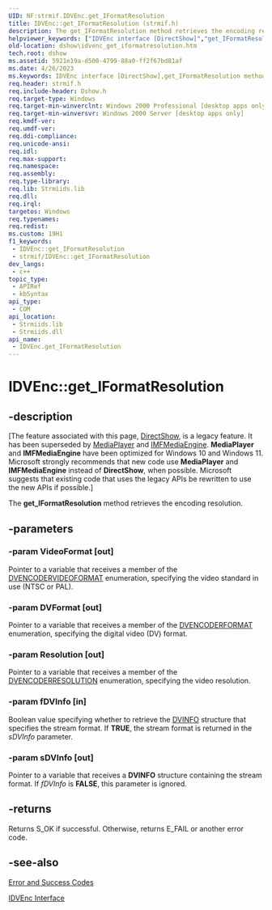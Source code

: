 ```yaml
---
UID: NF:strmif.IDVEnc.get_IFormatResolution
title: IDVEnc::get_IFormatResolution (strmif.h)
description: The get_IFormatResolution method retrieves the encoding resolution.
helpviewer_keywords: ["IDVEnc interface [DirectShow]","get_IFormatResolution method","IDVEnc.get_IFormatResolution","IDVEnc::get_IFormatResolution","IDVEncget_IFormatResolution","dshow.idvenc_get_iformatresolution","get_IFormatResolution","get_IFormatResolution method [DirectShow]","get_IFormatResolution method [DirectShow]","IDVEnc interface","strmif/IDVEnc::get_IFormatResolution"]
old-location: dshow\idvenc_get_iformatresolution.htm
tech.root: dshow
ms.assetid: 5921e19a-d500-4799-88a0-ff2f67bd81af
ms.date: 4/26/2023
ms.keywords: IDVEnc interface [DirectShow],get_IFormatResolution method, IDVEnc.get_IFormatResolution, IDVEnc::get_IFormatResolution, IDVEncget_IFormatResolution, dshow.idvenc_get_iformatresolution, get_IFormatResolution, get_IFormatResolution method [DirectShow], get_IFormatResolution method [DirectShow],IDVEnc interface, strmif/IDVEnc::get_IFormatResolution
req.header: strmif.h
req.include-header: Dshow.h
req.target-type: Windows
req.target-min-winverclnt: Windows 2000 Professional [desktop apps only]
req.target-min-winversvr: Windows 2000 Server [desktop apps only]
req.kmdf-ver: 
req.umdf-ver: 
req.ddi-compliance: 
req.unicode-ansi: 
req.idl: 
req.max-support: 
req.namespace: 
req.assembly: 
req.type-library: 
req.lib: Strmiids.lib
req.dll: 
req.irql: 
targetos: Windows
req.typenames: 
req.redist: 
ms.custom: 19H1
f1_keywords:
 - IDVEnc::get_IFormatResolution
 - strmif/IDVEnc::get_IFormatResolution
dev_langs:
 - c++
topic_type:
 - APIRef
 - kbSyntax
api_type:
 - COM
api_location:
 - Strmiids.lib
 - Strmiids.dll
api_name:
 - IDVEnc.get_IFormatResolution
---
```


# IDVEnc::get_IFormatResolution


## -description

\[The feature associated with this page, [DirectShow](/windows/win32/directshow/directshow), is a legacy feature. It has been superseded by [MediaPlayer](/uwp/api/Windows.Media.Playback.MediaPlayer) and [IMFMediaEngine](/windows/win32/api/mfmediaengine/nn-mfmediaengine-imfmediaengine). **MediaPlayer** and **IMFMediaEngine** have been optimized for Windows 10 and Windows 11. Microsoft strongly recommends that new code use **MediaPlayer** and **IMFMediaEngine** instead of **DirectShow**, when possible. Microsoft suggests that existing code that uses the legacy APIs be rewritten to use the new APIs if possible.\]

The <b>get_IFormatResolution</b> method retrieves the encoding resolution.

## -parameters

### -param VideoFormat [out]

Pointer to a variable that receives a member of the <a href="/windows/desktop/api/strmif/ne-strmif-_dvencodervideoformat">DVENCODERVIDEOFORMAT</a> enumeration, specifying the video standard in use (NTSC or PAL).

### -param DVFormat [out]

Pointer to a variable that receives a member of the <a href="/windows/desktop/api/strmif/ne-strmif-_dvencoderformat">DVENCODERFORMAT</a> enumeration, specifying the digital video (DV) format.

### -param Resolution [out]

Pointer to a variable that receives a member of the <a href="/windows/desktop/api/strmif/ne-strmif-_dvencoderresolution">DVENCODERRESOLUTION</a> enumeration, specifying the video resolution.

### -param fDVInfo [in]

Boolean value specifying whether to retrieve the <a href="/windows/desktop/api/strmif/ns-strmif-dvinfo">DVINFO</a> structure that specifies the stream format. If <b>TRUE</b>, the stream format is returned in the <i>sDVInfo</i> parameter.

### -param sDVInfo [out]

Pointer to a variable that receives a <b>DVINFO</b> structure containing the stream format. If <i>fDVInfo</i> is <b>FALSE</b>, this parameter is ignored.

## -returns

Returns S_OK if successful. Otherwise, returns E_FAIL or another error code.

## -see-also

<a href="/windows/desktop/DirectShow/error-and-success-codes">Error and Success Codes</a>



<a href="/windows/desktop/api/strmif/nn-strmif-idvenc">IDVEnc Interface</a>